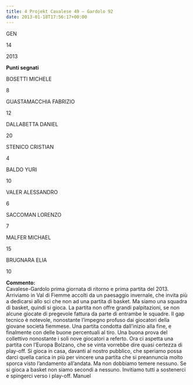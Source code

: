 ```yaml
---
title: 4 Projekt Cavalese 49 – Gardolo 92
date: 2013-01-18T17:56:17+00:00
---
```

GEN

14

2013

**Punti segnati**

BOSETTI MICHELE

8

GUASTAMACCHIA FABRIZIO

12

DALLABETTA DANIEL

20

STENICO CRISTIAN

4

BALDO YURI

10

VALER ALESSANDRO

6

SACCOMAN LORENZO

7

MALFER MICHAEL

15

BRUGNARA ELIA

10

**Commento:**  
Cavalese-Gardolo prima giornata di ritorno e prima partita del 2013. Arriviamo in Val di Fiemme accolti da un paesaggio invernale, che invita più a dedicarsi allo sci che non ad una partita di basket. Ma siamo una squadra di basket, quindi si gioca. La partita non offre grandi palpitazioni, se non alcune giocate di pregevole fattura da parte di entrambe le squadre. Il gap tecnico è notevole, nonostante l’impegno profuso dai giocatori della giovane società fiemmese. Una partita condotta dall’inizio alla fine, e finalmente con delle buone percentuali al tiro. Una buona prova del collettivo nonostante i soli nove giocatori a referto. Ora ci aspetta una partita con l’Europa Bolzano, che se vinta vorrebbe dire quasi certezza di play-off. Si gioca in casa, davanti al nostro pubblico, che speriamo possa darci quella carica in più per vincere una partita che si preannuncia molto sporca visto l’andamento all’andata. Ma non dobbiamo temere nessuno. Se si gioca a basket non siamo secondi a nessuno. Invitiamo tutti a sostenerci e spingerci verso i play-off. Manuel